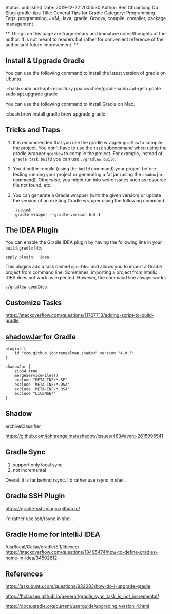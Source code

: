 Status: published
Date: 2019-12-22 20:55:30
Author: Ben Chuanlong Du
Slug: gradle-tips
Title: General Tips for Gradle
Category: Programming
Tags: programming, JVM, Java, gradle, Groovy, compile, compiler, package management

**
Things on this page are
fragmentary and immature notes/thoughts of the author.
It is not meant to readers
but rather for convenient reference of the author and future improvement.
**


## Install & Upgrade Gradle

You can use the following command to install the latest version of gradle on Ubuntu.

:::bash
sudo add-apt-repository ppa:cwchien/gradle
sudo apt-get update
sudo apt upgrade gradle

You can use the following command to install Gradle on Mac.

:::bash
brew install gradle
brew upgrade gradle

## Tricks and Traps

1. It is recommended that you use the gradle wrapper `gradlew` to compile the project.
    You don't have to use the `task` subcommand 
    when using the gradle wrapper `gradlew` to compile the project.
    For example, 
    instead of `gradle task build` you can use `./gradlew build`.

2. You'd better rebuild (using the `build` command) your project 
    before testing running your project or generating a fat jar (using the `shadowjar` command).
    Otherwise, 
    you might run into weird issues such as resource file not found, etc.

3. You can generate a Gradle wrapper (with the given version) 
    or update the version of an existing Gradle wrapper using the following command.

        :::bash
        gradle wrapper --gradle-version 6.0.1

## The IDEA Plugin
You can enable the Gradle IDEA plugin by having the following line in your `build.gradle` file.
```
apply plugin: 'idea'
```
This plugins add a task named `openIdea` and allows you to import a Gradle project from command line.
Sometimes, importing a project from IntelliJ IDEA does not work as expected.
However, 
the command line always works.
```
./gradlew openIdea
```

## Customize Tasks

https://stackoverflow.com/questions/11767713/adding-script-to-build-gradle

## [shadowJar](https://github.com/johnrengelman/shadow) for Gradle
```
plugins {
    id "com.github.johnrengelman.shadow" version "4.0.3"
}
```
```
shadowJar {
    zip64 true
    mergeServiceFiles()
    exclude "META-INF/*.SF"
    exclude 'META-INF/*.DSA'
    exclude 'META-INF/*.RSA'
    exclude "LICENSE*"
}
```

## Shadow

archiveClassifier 

https://github.com/johnrengelman/shadow/issues/463#event-2615996541

## Gradle Sync

1. support only local sync
2. not incremental

Overall it is far behind rsync. 
I'd rather use rsync in shell.

## Gradle SSH Plugin

https://gradle-ssh-plugin.github.io/

I'd rather use ssh/rsync in shell.

## Gradle Home for IntelliJ IDEA

/usr/local/Cellar/gradle/5.1/libexec/
https://stackoverflow.com/questions/18495474/how-to-define-gradles-home-in-idea/34502612

## References

https://askubuntu.com/questions/932083/how-do-i-upgrade-gradle

https://ftclausen.github.io/general/gradle_sync_task_is_not_incremental/

https://docs.gradle.org/current/userguide/upgrading_version_4.html
